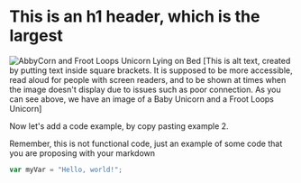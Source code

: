 # This is an h1 header, which is the largest
![AbbyCorn and Froot Loops Unicorn Lying on Bed](https://github.com/NiccyNet1989/skills-communicate-using-markdown/assets/143370847/c684e539-4141-4a02-b810-ed8dafc854d1)
[This is alt text, created by putting text inside square brackets. It is supposed to be more accessible, read aloud for people with screen readers, and to be shown at times when the image doesn't display due to issues such as poor connection. As you can see above, we have an image of a Baby Unicorn and a Froot Loops Unicorn]

Now let's add a code example, by copy pasting example 2.

Remember, this is not functional code, just an example of some code that you are proposing with your markdown

``` javascript
var myVar = "Hello, world!";
```
